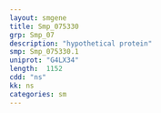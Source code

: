 ```yaml
---
layout: smgene
title: Smp_075330
grp: Smp_07
description: "hypothetical protein"
smp: Smp_075330.1
uniprot: "G4LX34"
length:  1152
cdd: "ns"
kk: ns
categories: sm
---
```


